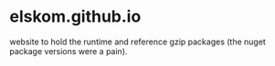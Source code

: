# elskom.github.io
website to hold the runtime and reference gzip packages (the nuget package versions were a pain).

